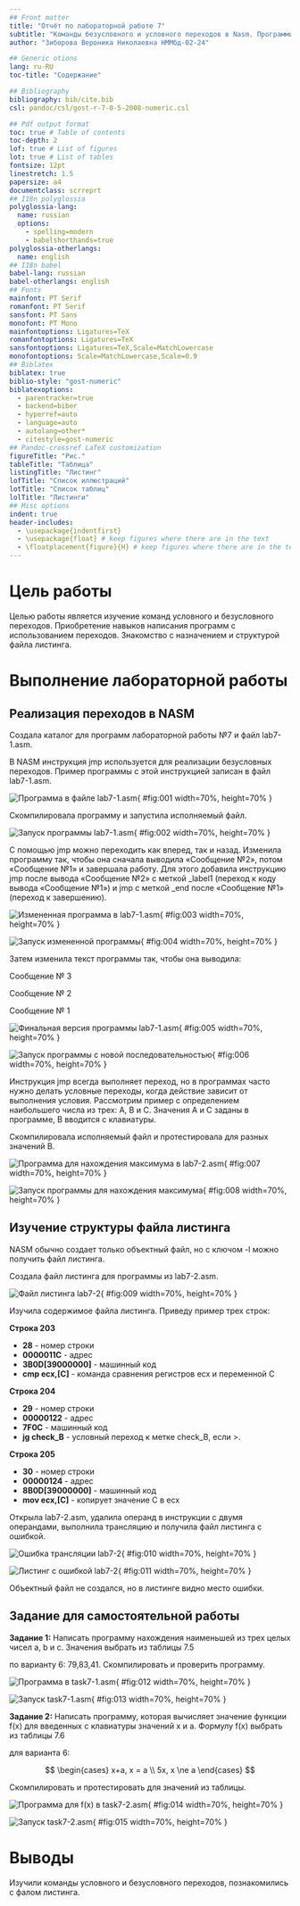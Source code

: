 ```yaml
---
## Front matter
title: "Отчёт по лабораторной работе 7"
subtitle: "Команды безусловного и условного переходов в Nasm. Программирование ветвлений"
author: "Зиборова Вероника Николаевна НММбд-02-24"

## Generic otions
lang: ru-RU
toc-title: "Содержание"

## Bibliography
bibliography: bib/cite.bib
csl: pandoc/csl/gost-r-7-0-5-2008-numeric.csl

## Pdf output format
toc: true # Table of contents
toc-depth: 2
lof: true # List of figures
lot: true # List of tables
fontsize: 12pt
linestretch: 1.5
papersize: a4
documentclass: scrreprt
## I18n polyglossia
polyglossia-lang:
  name: russian
  options:
	- spelling=modern
	- babelshorthands=true
polyglossia-otherlangs:
  name: english
## I18n babel
babel-lang: russian
babel-otherlangs: english
## Fonts
mainfont: PT Serif
romanfont: PT Serif
sansfont: PT Sans
monofont: PT Mono
mainfontoptions: Ligatures=TeX
romanfontoptions: Ligatures=TeX
sansfontoptions: Ligatures=TeX,Scale=MatchLowercase
monofontoptions: Scale=MatchLowercase,Scale=0.9
## Biblatex
biblatex: true
biblio-style: "gost-numeric"
biblatexoptions:
  - parentracker=true
  - backend=biber
  - hyperref=auto
  - language=auto
  - autolang=other*
  - citestyle=gost-numeric
## Pandoc-crossref LaTeX customization
figureTitle: "Рис."
tableTitle: "Таблица"
listingTitle: "Листинг"
lofTitle: "Список иллюстраций"
lotTitle: "Список таблиц"
lolTitle: "Листинги"
## Misc options
indent: true
header-includes:
  - \usepackage{indentfirst}
  - \usepackage{float} # keep figures where there are in the text
  - \floatplacement{figure}{H} # keep figures where there are in the text
---
```


# Цель работы

Целью работы является изучение команд условного и безусловного переходов. Приобретение навыков написания программ с использованием переходов. Знакомство с назначением и структурой файла листинга.

# Выполнение лабораторной работы

## Реализация переходов в NASM

Создала каталог для программ лабораторной работы №7 и файл lab7-1.asm.

В NASM инструкция jmp используется для реализации безусловных переходов. Пример программы с этой инструкцией записан в файл lab7-1.asm.

![Программа в файле lab7-1.asm](image/01.png){ #fig:001 width=70%, height=70% }

Скомпилировала программу и запустила исполняемый файл.

![Запуск программы lab7-1.asm](image/02.png){ #fig:002 width=70%, height=70% }

С помощью jmp можно переходить как вперед, так и назад. Изменила программу так, чтобы она сначала выводила «Сообщение №2», потом «Сообщение №1» и завершала работу. Для этого добавила инструкцию jmp после вывода «Сообщение №2» с меткой _label1 (переход к коду вывода «Сообщение №1») и jmp с меткой _end после «Сообщение №1» (переход к завершению).

![Измененная программа в lab7-1.asm](image/03.png){ #fig:003 width=70%, height=70% }

![Запуск измененной программы](image/04.png){ #fig:004 width=70%, height=70% }

Затем изменила текст программы так, чтобы она выводила:

Сообщение № 3 

Сообщение № 2 

Сообщение № 1


![Финальная версия программы lab7-1.asm](image/05.png){ #fig:005 width=70%, height=70% }

![Запуск программы с новой последовательностью](image/06.png){ #fig:006 width=70%, height=70% }

Инструкция jmp всегда выполняет переход, но в программах часто нужно делать условные переходы, когда действие зависит от выполнения условия. Рассмотрим пример с определением наибольшего числа из трех: A, B и C. Значения A и C заданы в программе, B вводится с клавиатуры.

Скомпилировала исполняемый файл и протестировала для разных значений B.

![Программа для нахождения максимума в lab7-2.asm](image/07.png){ #fig:007 width=70%, height=70% }

![Запуск программы для нахождения максимума](image/08.png){ #fig:008 width=70%, height=70% }

## Изучение структуры файла листинга

NASM обычно создает только объектный файл, но с ключом -l можно получить файл листинга.

Создала файл листинга для программы из lab7-2.asm.

![Файл листинга lab7-2](image/09.png){ #fig:009 width=70%, height=70% }

Изучила содержимое файла листинга. Приведу пример трех строк:

**Строка 203**

* **28** - номер строки
* **0000011C** - адрес
* **3B0D[39000000]** - машинный код
* **cmp ecx,[C]** - команда сравнения регистров ecx и переменной C

**Строка 204**

* **29** - номер строки
* **00000122** - адрес
* **7F0C** - машинный код
* **jg check_B** - условный переход к метке check_B, если >.

**Строка 205**

* **30** - номер строки
* **00000124** - адрес
* **8B0D[39000000]** - машинный код
* **mov ecx,[C]** - копирует значение C в ecx

Открыла lab7-2.asm, удалила операнд в инструкции с двумя операндами, выполнила трансляцию и получила файл листинга с ошибкой.

![Ошибка трансляции lab7-2](image/10.png){ #fig:010 width=70%, height=70% }

![Листинг с ошибкой lab7-2](image/11.png){ #fig:011 width=70%, height=70% }

Объектный файл не создался, но в листинге видно место ошибки.

## Задание для самостоятельной работы

**Задание 1:** Написать программу нахождения наименьшей из 
трех целых чисел a, b и c. 
Значения выбрать из таблицы 7.5 

по варианту 6: 79,83,41. Скомпилировать и проверить программу.

![Программа в task7-1.asm](image/12.png){ #fig:012 width=70%, height=70% }

![Запуск task7-1.asm](image/13.png){ #fig:013 width=70%, height=70% }

**Задание 2:** Написать программу, которая вычисляет значение 
функции f(x) для введенных с клавиатуры значений x и a. 
Формулу f(x) выбрать из таблицы 7.6 

для варианта 6:

$$
 \begin{cases}
	x+a, x = a
	\\   
	5x, x \ne a
 \end{cases}
$$

Скомпилировать и протестировать для значений из таблицы.

![Программа для f(x) в task7-2.asm](image/14.png){ #fig:014 width=70%, height=70% }

![Запуск task7-2.asm](image/15.png){ #fig:015 width=70%, height=70% }


# Выводы

Изучили команды условного и безусловного переходов, познакомились с фалом листинга.